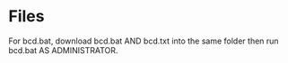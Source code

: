# Files
For bcd.bat, download bcd.bat AND bcd.txt into the same folder then run bcd.bat AS ADMINISTRATOR.
